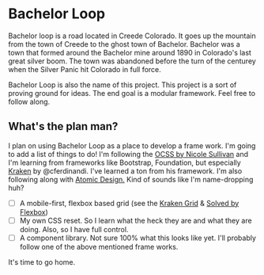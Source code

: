 # Bachelor Loop

Bachelor loop is a road located in Creede Colorado. It goes up the mountain from the town of Creede to the ghost town of Bachelor. Bachelor was a town that formed around the Bachelor mine around 1890 in Colorado's last great silver boom. The town was abandoned before the turn of the centurey when the Silver Panic hit Colorado in full force.

Bachelor Loop is also the name of this project. This project is a sort of proving ground for ideas. The end goal is a modular framework. Feel free to follow along.

## What's the plan man?

I plan on using Bachelor Loop as a place to develop a frame work. I'm going to add a list of things to do! I'm following the [OCSS by Nicole Sullivan](http://www.slideshare.net/stubbornella/object-oriented-css) and I'm learning from frameworks like Bootstrap, Foundation, but especially [Kraken](https://cferdinandi.github.io/kraken/) by @cferdinandi. I've learned a ton from his framework. I'm also following along with [Atomic Design.](http://demo.patternlab.io/) Kind of sounds like I'm name-dropping huh?

- [ ] A mobile-first, flexbox based grid (see the [Kraken Grid](https://cferdinandi.github.io/kraken/components.html#the-grid) & [Solved by Flexbox](https://philipwalton.github.io/solved-by-flexbox/demos/grids/))
- [ ] My own CSS reset. So I learn what the heck they are and what they are doing. Also, so I have full control.
- [ ] A component library. Not sure 100% what this looks like yet. I'll probably follow one of the above mentioned frame works.

It's time to go home.

